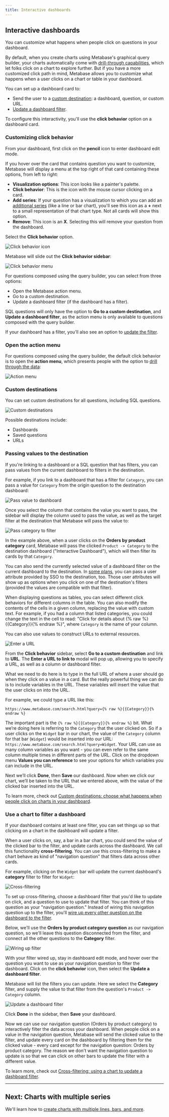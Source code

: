```yaml
---
title: Interactive dashboards
---
```


## Interactive dashboards

You can customize what happens when people click on questions in your dashboard.

By default, when you create charts using Metabase's graphical query builder, your charts automatically come with [drill-through capabilities](https://www.metabase.com/blog/drilling-through-data/index.html), which let folks click on a chart to explore further. But if you have a more customized click path in mind, Metabase allows you to customize what happens when a user clicks on a chart or table in your dashboard.

You can set up a dashboard card to:

- Send the user to a [custom destination](#custom-destinations): a dashboard, question, or custom URL.
- [Update a dashboard filter](#use-a-chart-to-filter-a-dashboard).

To configure this interactivity, you'll use the **click behavior** option on a dashboard card.

### Customizing click behavior

From your dashboard, first click on the **pencil** icon to enter dashboard edit mode. 

If you hover over the card that contains question you want to customize, Metabase will display a menu at the top right of that card containing these options, from left to right: 

- **Visualization options**: This icon looks like a painter's palette.
- **Click behavior**: This is the icon with the mouse cursor clicking on a card.
- **Add series**: If your question has a visualization to which you can add an [additional series](09-multi-series-charting) (like a line or bar chart), you'll see this icon as a **+** next to a small representation of that chart type. Not all cards will show this option.
- **Remove**: This icon is an **X**. Selecting this will remove your question from the dashboard.

Select the **Click behavior** option. 

![Click behavior icon](images/interactive-dashboards/click-behavior-icon.png)

Metabase will slide out the **Click behavior sidebar**:

![Click behavior menu](images/interactive-dashboards/click-behavior-menu.png)

For questions composed using the query builder, you can select from three options:

- Open the Metabase action menu.
- Go to a custom destination.
- Update a dashboard filter (if the dashboard has a filter).

SQL questions will only have the option to **Go to a custom destination**, and **Update a dashboard filter**, as the action menu is only available to questions composed with the query builder.

If your dashboard has a filter, you'll also see an option to [update the filter](#use-a-chart-to-filter-a-dashboard).

### Open the action menu

For questions composed using the query builder, the default click behavior is to open the **action menu**, which presents people with the option to [drill through the data](https://www.metabase.com/blog/drilling-through-data/index.html):

![Action menu](images/interactive-dashboards/action-menu.png)

### Custom destinations

You can set custom destinations for all questions, including SQL questions.

![Custom destinations](images/interactive-dashboards/custom-destination.png)

Possible destinations include:

- Dashboards
- Saved questions
- URLs

### Passing values to the destination

If you're linking to a dashboard or a SQL question that has filters, you can pass values from the current dashboard to filters in the destination. 

For example, if you link to a dashboard that has a filter for `Category`, you can pass a value for `Category` from the origin question to the destination dashboard:

![Pass value to dashboard](images/interactive-dashboards/pass-value.png)

Once you select the column that contains the value you want to pass, the sidebar will display the column used to pass the value, as well as the target filter at the destination that Metabase will pass the value to:

![Pass category to filter](images/interactive-dashboards/pass-category-to-filter.png)

In the example above, when a user clicks on the **Orders by product category** card, Metabase will pass the clicked `Product -> Category` to the destination dashboard ("Interactive Dashboard"), which will then filter its cards by that `Category`.

You can also send the currently selected value of a dashboard filter on the current dashboard to the destination. In [some plans](https://www.metabase.com/pricing), you can pass a user attribute provided by SSO to the destination, too. Those user attributes will show up as options when you click on one of the destination's filters (provided the values are compatible with that filter).

When displaying questions as tables, you can select different click behaviors for different columns in the table. You can also modify the contents of the cells in a given column, replacing the value with custom text. For example, if you had a column that listed categories, you could change the text in the cell to read: "Click for details about {% raw %}{{Category}}{% endraw %}", where `Category` is the name of your column.

You can also use values to construct URLs to external resources.

![Enter a URL](images/interactive-dashboards/enter-a-url.png)

From the **Click behavior** sidebar, select **Go to a custom destination** and link to **URL**. The **Enter a URL to link to** modal will pop up, allowing you to specify a URL, as well as a column or dashboard filter.

What we need to do here is to type in the full URL of where a user should go when they click on a value in a card. But the really powerful thing we can do is to include variables in the URL. These variables will insert the value that the user clicks on into the URL. 

For example, we could type a URL like this:

 ```
 https://www.metabase.com/search.html?query={% raw %}{{Category}}{% endraw %}
 ```
 
 The important part is the `{% raw %}{{Category}}{% endraw %}` bit. What we’re doing here is referring to the `Category` that the user clicked on. So if a user clicks on the `Widget` bar in our chart, the value of the `Category` column for that bar (`Widget`) would be inserted into our URL: `https://www.metabase.com/search.html?query=Widget`. Your URL can use as many column variables as you want - you can even refer to the same column multiple times in different parts of the URL. Click on the dropdown menu **Values you can reference** to see your options for which variables you can include in the URL.

Next we’ll click **Done**, then **Save** our dashboard. Now when we click our chart, we’ll be taken to the URL that we entered above, with the value of the clicked bar inserted into the URL.

To learn more, check out [Custom destinations: choose what happens when people click on charts in your dashboard](https://www.metabase.com/learn/building-analytics/dashboards/custom-destinations.html).

### Use a chart to filter a dashboard

If your dashboard contains at least one filter, you can set things up so that clicking on a chart in the dashboard will update a filter.

When a user clicks on, say, a bar in a bar chart, you could send the value of the clicked bar to the filter, and update cards across the dashboard. We call this functionality **cross-filtering**. You can use this cross-filtering to make a chart behave as kind of "navigation question" that filters data across other cards.

For example, clicking on the `Widget` bar will update the current dashboard's **category** filter to filter for `Widget`:

![Cross-filtering](images/interactive-dashboards/cross-filter.png)

To set up cross-filtering, choose a dashboard filter that you'd like to update on click, and a question to use to update that filter. You can think of this question as your "navigation question." Instead of wiring this navigation question up to the filter, you'll [wire up every other question on the dashboard to the filter](08-dashboard-filters.md). 

Below, we'll use the **Orders by product category question** as our navigation question, so we'll leave this question disconnected from the filter, and connect all the other questions to the **Category** filter.

![Wiring up filter](images/interactive-dashboards/wiring-up-filter.png)

With your filter wired up, stay in dashboard edit mode, and hover over the question you want to use as your navigation question to filter the dashboard. Click on the **click behavior** icon, then select the **Update a dashboard filter**.

Metabase will list the filters you can update. Here we select the **Category** filter, and supply the value to that filter from the question's `Product -> Category` column.

![Update a dashboard filter](images/interactive-dashboards/update-a-dashboard-filter.png)

Click **Done** in the sidebar, then **Save** your dashboard. 

Now we can use our navigation question (Orders by product category) to interactively filter the data across your dashboard. When people click on a value in the navigation question, Metabase will send the clicked value to the filter, and update every card on the dashboard by filtering them for the clicked value - every card except for the navigation question: Orders by product category. The reason we don't want the navigation question to update is so that we can click on other bars to update the filter with a different value.

To learn more, check out [Cross-filtering: using a chart to update a dashboard filter](https://www.metabase.com/learn/building-analytics/dashboards/cross-filtering.html).

---

## Next: Charts with multiple series

We'll learn how to [create charts with multiple lines, bars, and more](09-multi-series-charting.md).